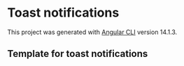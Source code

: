 # Toast notifications

This project was generated with [Angular CLI](https://github.com/angular/angular-cli) version 14.1.3.
## Template for toast notifications